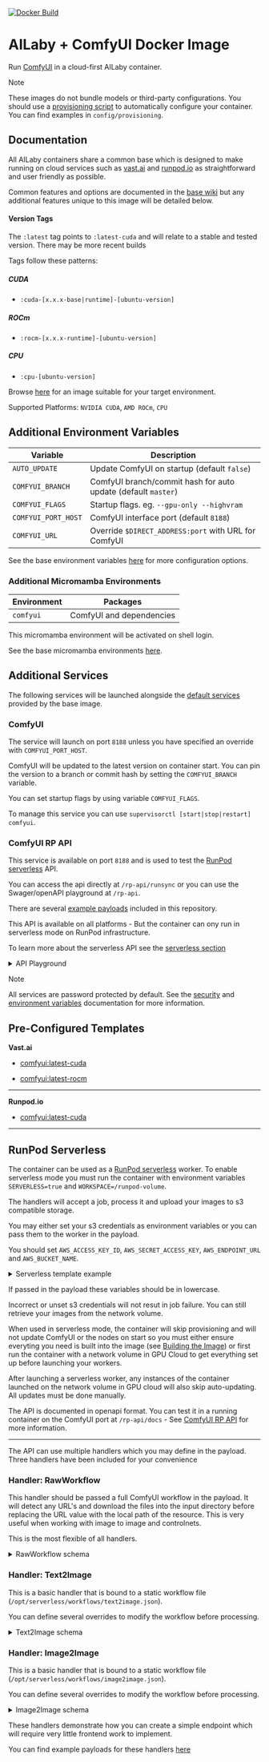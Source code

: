 [![Docker Build](https://github.com/ailaby/comfyui/actions/workflows/docker-build.yml/badge.svg)](https://github.com/ailaby/comfyui/actions/workflows/docker-build.yml)

# AILaby + ComfyUI Docker Image

Run [ComfyUI](https://github.com/comfyanonymous/ComfyUI) in a cloud-first AILaby container.

>[!NOTE]
>These images do not bundle models or third-party configurations. You should use a [provisioning script](https://github.com/ailaby/base-image/wiki/4.0-Running-the-Image#provisioning-script) to automatically configure your container. You can find examples in `config/provisioning`.

## Documentation

All AILaby containers share a common base which is designed to make running on cloud services such as [vast.ai](https://link.ailaby.org/vast.ai) and [runpod.io](https://link.ailaby.org/template) as straightforward and user friendly as possible.

Common features and options are documented in the [base wiki](https://github.com/ailaby/base-image/wiki) but any additional features unique to this image will be detailed below.

#### Version Tags

The `:latest` tag points to `:latest-cuda` and will relate to a stable and tested version.  There may be more recent builds

Tags follow these patterns:

##### _CUDA_
- `:cuda-[x.x.x-base|runtime]-[ubuntu-version]`

##### _ROCm_
- `:rocm-[x.x.x-runtime]-[ubuntu-version]`

##### _CPU_
- `:cpu-[ubuntu-version]`


Browse [here](https://github.com/ailaby/comfyui/pkgs/container/comfyui) for an image suitable for your target environment.


Supported Platforms: `NVIDIA CUDA`, `AMD ROCm`, `CPU`


## Additional Environment Variables

| Variable                 | Description |
| ------------------------ | ----------- |
| `AUTO_UPDATE`            | Update ComfyUI on startup (default `false`) |
| `COMFYUI_BRANCH`         | ComfyUI branch/commit hash for auto update (default `master`) |
| `COMFYUI_FLAGS`          | Startup flags. eg. `--gpu-only --highvram` |
| `COMFYUI_PORT_HOST`      | ComfyUI interface port (default `8188`) |
| `COMFYUI_URL`            | Override `$DIRECT_ADDRESS:port` with URL for ComfyUI |

See the base environment variables [here](https://github.com/ailaby/base-image/wiki/2.0-Environment-Variables) for more configuration options.

### Additional Micromamba Environments

| Environment    | Packages |
| -------------- | ----------------------------------------- |
| `comfyui`      | ComfyUI and dependencies |

This micromamba environment will be activated on shell login.

See the base micromamba environments [here](https://github.com/ailaby/base-image/wiki/1.0-Included-Software#installed-micromamba-environments).

## Additional Services

The following services will be launched alongside the [default services](https://github.com/ailaby/base-image/wiki/1.0-Included-Software) provided by the base image.

### ComfyUI

The service will launch on port `8188` unless you have specified an override with `COMFYUI_PORT_HOST`.

ComfyUI will be updated to the latest version on container start. You can pin the version to a branch or commit hash by setting the `COMFYUI_BRANCH` variable.

You can set startup flags by using variable `COMFYUI_FLAGS`.

To manage this service you can use `supervisorctl [start|stop|restart] comfyui`.


### ComfyUI RP API

This service is available on port `8188` and is used to test the [RunPod serverless](https://link.ailaby.org/runpod-serverless) API.

You can access the api directly at `/rp-api/runsync` or you can use the Swager/openAPI playground at `/rp-api`.

There are several [example payloads](https://github.com/ailaby/comfyui/tree/main/build/COPY_ROOT/opt/serverless/docs/example_payloads) included in this repository.

This API is available on all platforms - But the container can ony run in serverless mode on RunPod infrastructure.

To learn more about the serverless API see the [serverless section](#runpod-serverless)

<details>
  <summary>API Playground</summary>
    <br>
    <img src="https://raw.githubusercontent.com/ailaby/comfyui/main/.github/images/api1.png">
</details>

>[!NOTE]
>All services are password protected by default. See the [security](https://github.com/ailaby/base-image/wiki#security) and [environment variables](https://github.com/ailaby/base-image/wiki/2.0-Environment-Variables) documentation for more information.

## Pre-Configured Templates

**Vast.​ai**

- [comfyui:latest-cuda](https://link.ailaby.org/template-vast-comfyui)

- [comfyui:latest-rocm](https://link.ailaby.org/template-vast-comfyui-rocm)

---

**Runpod.​io**

- [comfyui:latest-cuda](https://link.ailaby.org/template-runpod-comfyui)


---

## RunPod Serverless

The container can be used as a [RunPod serverless](https://link.ailaby.org/runpod-serverless) worker.  To enable serverless mode you must run the container with environment variables `SERVERLESS=true` and `WORKSPACE=/runpod-volume`.

The handlers will accept a job, process it and upload your images to s3 compatible storage.

You may either set your s3 credentials as environment variables or you can pass them to the worker in the payload.

You should set `AWS_ACCESS_KEY_ID`, `AWS_SECRET_ACCESS_KEY`, `AWS_ENDPOINT_URL` and `AWS_BUCKET_NAME`.

<details>
  <summary>Serverless template example</summary>
    <br>
    <img src="https://raw.githubusercontent.com/ailaby/comfyui/main/.github/images/runpod-template.png">
</details>

If passed in the payload these variables should be in lowercase.

Incorrect or unset s3 credentials will not resut in job failure. You can still retrieve your images from the network volume.

When used in serverless mode, the container will skip provisioning and will not update ComfyUI or the nodes on start so you must either ensure everyting you need is built into the image (see [Building the Image](https://github.com/ailaby/base-image/wiki/5.0-Building-the-Image)) or first run the container with a network volume in GPU Cloud to get everything set up before launching your workers.

After launching a serverless worker, any instances of the container launched on the network volume in GPU cloud will also skip auto-updating. All updates must be done manually.

The API is documented in openapi format. You can test it in a running container on the ComfyUI port at `/rp-api/docs` - See [ComfyUI RP API](#comfyui-rp-api) for more information.

---

The API can use multiple handlers which you may define in the payload. Three handlers have been included for your convenience

### Handler: RawWorkflow

This handler should be passed a full ComfyUI workflow in the payload.  It will detect any URL's and download the files into the input directory before replacing the URL value with the local path of the resource.  This is very useful when working with image to image and controlnets.

This is the most flexible of all handlers.

<details>
  <summary>RawWorkflow schema</summary>
    <br>
    <img src="https://raw.githubusercontent.com/ailaby/comfyui/main/.github/images/api-schema-rawworkflow.png">
    <br>
    <a target="_blank" href="https://raw.githubusercontent.com/ailaby/comfyui/main/build/COPY_ROOT/opt/serverless/docs/example_payloads/raw_controlnet_t2i_adapters.json">Example payload</a>
</details>


### Handler: Text2Image

This is a basic handler that is bound to a static workflow file (`/opt/serverless/workflows/text2image.json`).

You can define several overrides to modify the workflow before processing.

<details>
  <summary>Text2Image schema</summary>
    <br>
    <img src="https://raw.githubusercontent.com/ailaby/comfyui/main/.github/images/api-schema-text2image.png">
    <br>
    <a target="_blank" href="https://raw.githubusercontent.com/ailaby/comfyui/main/build/COPY_ROOT/opt/serverless/docs/example_payloads/bound_text2image.json">Example payload</a>

</details>

### Handler: Image2Image

This is a basic handler that is bound to a static workflow file (`/opt/serverless/workflows/image2image.json`).

You can define several overrides to modify the workflow before processing. 

<details>
  <summary>Image2Image schema</summary>
  <br>
  <img src="https://raw.githubusercontent.com/ailaby/comfyui/main/.github/images/api-schema-text2image.png">
  <br>
  <a target="_blank" href="https://raw.githubusercontent.com/ailaby/comfyui/main/build/COPY_ROOT/opt/serverless/docs/example_payloads/bound_image2image.json">Example payload</a>
</details>

These handlers demonstrate how you can create a simple endpoint which will require very little frontend work to implement.

You can find example payloads for these handlers [here](https://github.com/ailaby/comfyui/tree/main/build/COPY_ROOT/opt/serverless/docs/example_payloads)